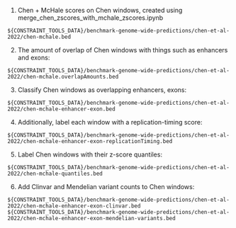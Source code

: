 1. Chen + McHale scores on Chen windows, created using merge_chen_zscores_with_mchale_zscores.ipynb
```
${CONSTRAINT_TOOLS_DATA}/benchmark-genome-wide-predictions/chen-et-al-2022/chen-mchale.bed
```
2. The amount of overlap of Chen windows with things such as enhancers and exons: 
```
${CONSTRAINT_TOOLS_DATA}/benchmark-genome-wide-predictions/chen-et-al-2022/chen-mchale.overlapAmounts.bed
```
3. Classify Chen windows as overlapping enhancers, exons: 
```
${CONSTRAINT_TOOLS_DATA}/benchmark-genome-wide-predictions/chen-et-al-2022/chen-mchale-enhancer-exon.bed
```
4. Additionally, label each window with a replication-timing score: 
```
${CONSTRAINT_TOOLS_DATA}/benchmark-genome-wide-predictions/chen-et-al-2022/chen-mchale-enhancer-exon-replicationTiming.bed
```
5. Label Chen windows with their z-score quantiles: 
```
${CONSTRAINT_TOOLS_DATA}/benchmark-genome-wide-predictions/chen-et-al-2022/chen-mchale-quantiles.bed
```
6. Add Clinvar and Mendelian variant counts to Chen windows: 
```
${CONSTRAINT_TOOLS_DATA}/benchmark-genome-wide-predictions/chen-et-al-2022/chen-mchale-enhancer-exon-clinvar.bed
${CONSTRAINT_TOOLS_DATA}/benchmark-genome-wide-predictions/chen-et-al-2022/chen-mchale-enhancer-exon-mendelian-variants.bed
```
